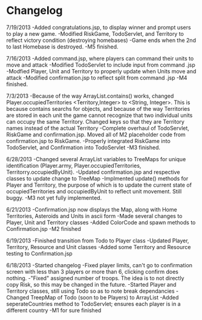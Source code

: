 Changelog
============================
7/19/2013
-Added congratulations.jsp, to display winner and prompt users to play a new game.
-Modified RiskGame, TodoServlet, and Territory to reflect victory condition (destroying homebases)
-Game ends when the 2nd to last Homebase is destroyed.
-M5 finished.

7/16/2013
-Added command.jsp, where players can command their units to move and attack
-Modified TodoServlet to include input from command .jsp
-Modfied Player, Unit and Territory to properly update when Units move and attack
-Modified confirmation.jsp to reflect split from command .jsp
-M4 finished.

7/3/2013
-Because of the way ArrayList.contains() works, changed Player.occupiedTerritories <Territory,Integer> to <String, Integer>. This is because contains searchs for objects, and because of the way Territories are stored in each unit the game cannot recognize that two individual units can occupy the same Territory. Changed keys so that they are Territory names instead of the actual Territory
-Complete overhaul of TodoServlet, RiskGame and confirmation.jsp. Moved all of M2 placeholder code from confirmation.jsp to RiskGame.
-Properly integrated RiskGame into TodoServlet, and Confirmation into TodoServlet
-M3 finished.

6/28/2013
-Changed several ArrayList variables to TreeMaps for unique identification (Player.army, Player.occupiedTerritories, Territorry.occupiedByUnit). 
-Updated confirmation.jsp and respective classes to update change to TreeMap
-Implmented update() methods for Player and Territory, the purpose of which is to update the current state of occupiedTerritories and occupiedByUnit to reflect unit movement. Still buggy.
-M3 not yet fully implemented.


6/21/2013
-Confirmation.jsp now displays the Map, along with Home Territories, Asteroids and 	Units in ascii form
-Made several changes to Player, Unit and Territory classes
-Added ColorCode and spawn methods to Confirmation.jsp
-M2 finished

6/19/2013
-Finished transition from Todo to Player class
-Updated Player, Territory, Resource and Unit classes
-Added some Territory and Resource testing to Confirmation.jsp

6/18/2013
-Started changelog
-Fixed player limits, can't go to confirmation screen with less than 3 players or more than 6, clicking confirm does nothing.
-"Fixed" assigned number of troops. The idea is to not directly copy Risk, so this may be changed in the future.
-Started Player and Territory classes, still using Todo so as to note break dependancies
-Changed TreepMap of Todo (soon to be Players) to ArrayList
-Added seperateCountries method to TodoServlet; ensures each player is in a different country
-M1 for sure finished